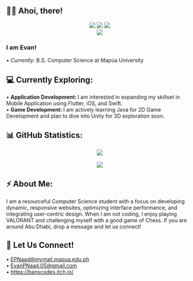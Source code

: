 👋🏼 Ahoi, there!
---
<div align="center" id="badges">
  <a href="https://LinkedIn.com"><img src="https://img.shields.io/badge/LinkedIn-blue?style=for-the-badge&logo=linkedin&logoColor=white"></a>
  <a href="https://YouTube.com"><img src="https://img.shields.io/badge/YouTube-red?style=for-the-badge&logo=youtube&logoColor=white"></a>
  <a href="https://Twitter.com"><img src="https://img.shields.io/badge/Twitter-blue?style=for-the-badge&logo=twitter&logoColor=white"></a>
</div>

<div align="center">
  <img src="https://api.visitorbadge.io/api/VisitorHit?user=Ban-sCodes&repo=README.md&countColor=%F2CC8F"/>
</div>

<h3>I am Evan!</h3>
• <i>Currently: </i>B.S. Computer Science at Mapúa University

💻 Currently Exploring:
---
• <b>Application Development: </b>I am interested in expanding my skillset in Mobile Application using Flutter, iOS, and Swift.
<br>
• <b>Game Development: </b>I am actively learning Java for 2D Game Development and plan to dive into Unity for 3D exploration soon.

📊 GitHub Statistics:
---
<div align="center">
  <a href="https://git.io/streak-stats"><img src="https://github-readme-streak-stats.herokuapp.com?user=Ban-sCodes&theme=meta-light"/></a>
</div>
<br>
<div align="center">
  <img src="https://github-readme-stats.vercel.app/api/top-langs/?username=Ban-sCodes&layout=compact&theme=vision-friendly-dark)(https://github.com/anuraghazra/github-readme-stats)">
</div>

⚡ About Me:
---
I am a resourceful Computer Science student with a focus on developing dynamic, responsive websites, optimizing interface performance, and integrating user-centric design. When I am not coding, I enjoy playing VALORANT and challenging myself with a good game of Chess. If you are around Abu Dhabi, drop a message and let us connect!

💌 Let Us Connect!
---
• EPNaad@mymail.mapua.edu.ph
<br>
• EvanPNaad.05@gmail.com
<br>
• https://banscodes.itch.io/
